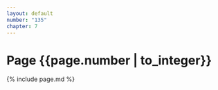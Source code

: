 ```yaml
---
layout: default
number: "135"
chapter: 7
---
```


# Page {{page.number | to_integer}}
{% include page.md %}
